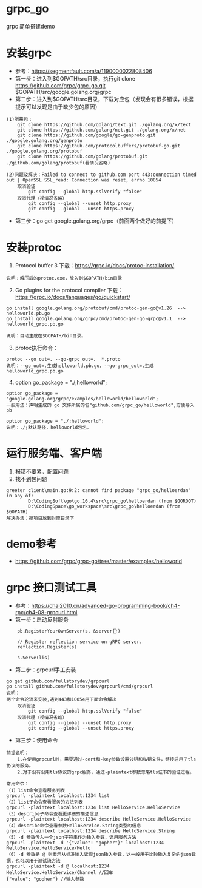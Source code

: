 # grpc_go
grpc 简单搭建demo

# 安装grpc
- 参考：https://segmentfault.com/a/1190000022808406
- 第一步：进入到$GOPATH/src目录，执行git clone https://github.com/grpc/grpc-go.git $GOPATH/src/google.golang.org/grpc
- 第二步：进入到$GOPATH/src目录，下载对应包（发现会有很多错误，根据提示可以发现是由于缺少包的原因）
```
(1)所需包：
    git clone https://github.com/golang/text.git ./golang.org/x/text
    git clone https://github.com/golang/net.git ./golang.org/x/net
    git clone https://github.com/google/go-genproto.git ./google.golang.org/genproto
    git clone https://github.com/protocolbuffers/protobuf-go.git ./google.golang.org/protobuf
    git clone https://github.com/golang/protobuf.git ./github.com/golang/protobuf(看情况省略)

(2)问题及解决：Failed to connect to github.com port 443:connection timed out | OpenSSL SSL_read: Connection was reset, errno 10054
    取消验证
        git config --global http.sslVerify "false"
    取消代理（视情况省略）
        git config --global --unset http.proxy
        git config --global --unset https.proxy

```
- 第三步：go get google.golang.org/grpc（前面两个做好的前提下）

# 安装protoc
1. Protocol buffer 3 下载：https://grpc.io/docs/protoc-installation/
```
说明：解压后的protoc.exe，放入到$GOPATH/bin目录
```
2. Go plugins for the protocol compiler 下载：https://grpc.io/docs/languages/go/quickstart/
```
go install google.golang.org/protobuf/cmd/protoc-gen-go@v1.26  --> helloworld.pb.go
go install google.golang.org/grpc/cmd/protoc-gen-go-grpc@v1.1  --> helloworld_grpc.pb.go

说明：自动生成在$GOPATH/bin目录。
```
3. protoc执行命令：
```
protoc --go_out=. --go-grpc_out=.  *.proto
说明：--go_out=.生成helloworld.pb.go，--go-grpc_out=.生成helloworld_grpc.pb.go
```

4. option go_package = "./;helloworld";
```
option go_package = "google.golang.org/grpc/examples/helloworld/helloworld";
一般用法：声明生成的 go 文件所属的包"github.com/grpc_go/helloworld",方便导入pb

option go_package = "./;helloworld";
说明：./;默认路径，helloworld包名。
```

# 运行服务端、客户端
1. 报错不要紧，配置问题
2. 找不到包问题
```
greeter_client\main.go:9:2: cannot find package "grpc_go/helloerdan" in any of:
        D:\CodingSoft\go\go.16.4\src\grpc_go\helloerdan (from $GOROOT)
        D:\CodingSpace\go_workspace\src\grpc_go\helloerdan (from $GOPATH)
解决办法：把项目放到对应目录下
```

# demo参考
- https://github.com/grpc/grpc-go/tree/master/examples/helloworld


# grpc 接口测试工具
- 参考：https://chai2010.cn/advanced-go-programming-book/ch4-rpc/ch4-08-grpcurl.html
- 第一步：启动反射服务
```
    pb.RegisterYourOwnServer(s, &server{})

    // Register reflection service on gRPC server.
    reflection.Register(s)

    s.Serve(lis)
```
- 第二步：grpcurl手工安装
```
go get github.com/fullstorydev/grpcurl
go install github.com/fullstorydev/grpcurl/cmd/grpcurl
说明：
两个命令轮流来安装,遇到443和10054用下面命令解决
    取消验证
        git config --global http.sslVerify "false"
    取消代理（视情况省略）
        git config --global --unset http.proxy
        git config --global --unset https.proxy
```
- 第三步：使用命令
```
前提说明：
    1.在使用grpcurl时，需要通过-cert和-key参数设置公钥和私钥文件，链接启用了tls协议的服务。
    2.对于没有没用tls协议的grpc服务，通过-plaintext参数忽略tls证书的验证过程。

常用命令：
（1）list命令查看服务列表
grpcurl -plaintext localhost:1234 list
（2）list子命令查看服务的方法列表
grpcurl -plaintext localhost:1234 list HelloService.HelloService
（3）describe子命令查看更详细的描述信息
grpcurl -plaintext localhost:1234 describe HelloService.HelloService
（4）describe命令查看参数HelloService.String类型的信息
grpcurl -plaintext localhost:1234 describe HelloService.String
（5）-d 参数传入一个json字符串作为输入参数，调用服务方法
grpcurl -plaintext -d '{"value": "gopher"}' localhost:1234 HelloService.HelloService/Hello
（6）-d 参数是 @ 则表示从标准输入读取json输入参数，这一般用于比较输入复杂的json数据，也可以用于测试流方法
grpcurl -plaintext -d @ localhost:1234 HelloService.HelloService/Channel //回车
{"value": "gopher"} //输入参数
```